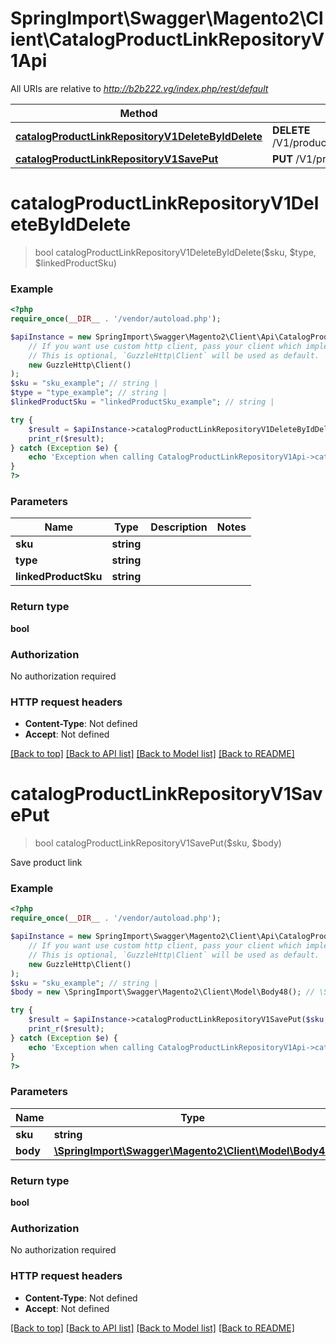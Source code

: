 # SpringImport\Swagger\Magento2\Client\CatalogProductLinkRepositoryV1Api

All URIs are relative to *http://b2b222.vg/index.php/rest/default*

Method | HTTP request | Description
------------- | ------------- | -------------
[**catalogProductLinkRepositoryV1DeleteByIdDelete**](CatalogProductLinkRepositoryV1Api.md#catalogProductLinkRepositoryV1DeleteByIdDelete) | **DELETE** /V1/products/{sku}/links/{type}/{linkedProductSku} | 
[**catalogProductLinkRepositoryV1SavePut**](CatalogProductLinkRepositoryV1Api.md#catalogProductLinkRepositoryV1SavePut) | **PUT** /V1/products/{sku}/links | 


# **catalogProductLinkRepositoryV1DeleteByIdDelete**
> bool catalogProductLinkRepositoryV1DeleteByIdDelete($sku, $type, $linkedProductSku)





### Example
```php
<?php
require_once(__DIR__ . '/vendor/autoload.php');

$apiInstance = new SpringImport\Swagger\Magento2\Client\Api\CatalogProductLinkRepositoryV1Api(
    // If you want use custom http client, pass your client which implements `GuzzleHttp\ClientInterface`.
    // This is optional, `GuzzleHttp\Client` will be used as default.
    new GuzzleHttp\Client()
);
$sku = "sku_example"; // string | 
$type = "type_example"; // string | 
$linkedProductSku = "linkedProductSku_example"; // string | 

try {
    $result = $apiInstance->catalogProductLinkRepositoryV1DeleteByIdDelete($sku, $type, $linkedProductSku);
    print_r($result);
} catch (Exception $e) {
    echo 'Exception when calling CatalogProductLinkRepositoryV1Api->catalogProductLinkRepositoryV1DeleteByIdDelete: ', $e->getMessage(), PHP_EOL;
}
?>
```

### Parameters

Name | Type | Description  | Notes
------------- | ------------- | ------------- | -------------
 **sku** | **string**|  |
 **type** | **string**|  |
 **linkedProductSku** | **string**|  |

### Return type

**bool**

### Authorization

No authorization required

### HTTP request headers

 - **Content-Type**: Not defined
 - **Accept**: Not defined

[[Back to top]](#) [[Back to API list]](../../README.md#documentation-for-api-endpoints) [[Back to Model list]](../../README.md#documentation-for-models) [[Back to README]](../../README.md)

# **catalogProductLinkRepositoryV1SavePut**
> bool catalogProductLinkRepositoryV1SavePut($sku, $body)



Save product link

### Example
```php
<?php
require_once(__DIR__ . '/vendor/autoload.php');

$apiInstance = new SpringImport\Swagger\Magento2\Client\Api\CatalogProductLinkRepositoryV1Api(
    // If you want use custom http client, pass your client which implements `GuzzleHttp\ClientInterface`.
    // This is optional, `GuzzleHttp\Client` will be used as default.
    new GuzzleHttp\Client()
);
$sku = "sku_example"; // string | 
$body = new \SpringImport\Swagger\Magento2\Client\Model\Body48(); // \SpringImport\Swagger\Magento2\Client\Model\Body48 | 

try {
    $result = $apiInstance->catalogProductLinkRepositoryV1SavePut($sku, $body);
    print_r($result);
} catch (Exception $e) {
    echo 'Exception when calling CatalogProductLinkRepositoryV1Api->catalogProductLinkRepositoryV1SavePut: ', $e->getMessage(), PHP_EOL;
}
?>
```

### Parameters

Name | Type | Description  | Notes
------------- | ------------- | ------------- | -------------
 **sku** | **string**|  |
 **body** | [**\SpringImport\Swagger\Magento2\Client\Model\Body48**](../Model/Body48.md)|  | [optional]

### Return type

**bool**

### Authorization

No authorization required

### HTTP request headers

 - **Content-Type**: Not defined
 - **Accept**: Not defined

[[Back to top]](#) [[Back to API list]](../../README.md#documentation-for-api-endpoints) [[Back to Model list]](../../README.md#documentation-for-models) [[Back to README]](../../README.md)

